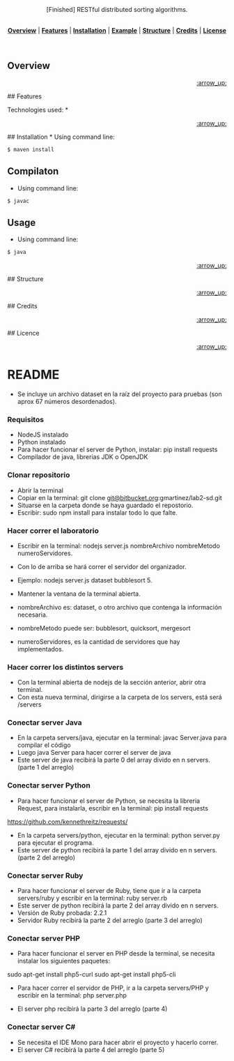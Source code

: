 <!-- In this section add logo or name of the proyect -->
<!-- <h1 align="center">dotfiles</h1> -->

<!-- In this section add a brief description of the proyect, add (WIP) if is a work in progress -->
<div align="center">[Finished] RESTful distributed sorting algorithms.</div>
<br />
<div align="center">
</div>

<!-- In this section add TOC for easy navegation -->
<p align="center">
<b><a href="#overview">Overview</a></b>
|
<b><a href="#features">Features</a></b>
|
<b><a href="#installation">Installation</a></b>
|
<b><a href="#example">Example</a></b>
|
<b><a href="#structure">Structure</a></b>
|
<b><a href="#credits">Credits</a></b>
|
<b><a href="#license">License</a></b>
</p>

<br>

## Overview

<p align="right"><a href="#top">:arrow_up:</a></p>
## Features

Technologies used:
*

<p align="right"><a href="#top">:arrow_up:</a></p>
## Installation
* Using command line:

```sh
$ maven install
```

## Compilaton
* Using command line:

```sh
$ javac
```


## Usage
* Using command line:

```sh
$ java 
```



<p align="right"><a href="#top">:arrow_up:</a></p>
## Structure

<p align="right"><a href="#top">:arrow_up:</a></p>
## Credits

<p align="right"><a href="#top">:arrow_up:</a></p>
## Licence

<p align="right"><a href="#top">:arrow_up:</a></p>



# README #

* Se incluye un archivo dataset en la raíz del proyecto para pruebas (son aprox 67 números desordenados).

### Requisitos ###

* NodeJS instalado
* Python instalado
* Para hacer funcionar el server de Python, instalar:
pip install requests
* Compilador de java, librerias JDK o OpenJDK

### Clonar repositorio ###

* Abrir la terminal
* Copiar en la terminal: git clone git@bitbucket.org:gmartinez/lab2-sd.git
* Situarse en la carpeta donde se haya guardado el repostorio.
* Escribir: sudo npm install para instalar todo lo que falte.

### Hacer correr el laboratorio ###

* Escribir en la terminal: nodejs server.js nombreArchivo nombreMetodo numeroServidores.
* Con lo de arriba se hará correr el servidor del organizador.
* Ejemplo: nodejs server.js dataset bubblesort 5.
* Mantener la ventana de la terminal abierta.

* nombreArchivo es: dataset, o otro archivo que contenga la información necesaria.
* nombreMetodo puede ser: bubblesort, quicksort, mergesort
* numeroServidores, es la cantidad de servidores que hay implementados.

### Hacer correr los distintos servers ###

* Con la terminal abierta de nodejs de la sección anterior, abrir otra terminal.
* Con esta nueva terminal, dirigirse a la carpeta de los servers, está será /servers

### Conectar server Java ###

* En la carpeta servers/java, ejecutar en la terminal: javac Server.java para compilar el código
* Luego java Server para hacer correr el server de java
* Este server de java recibirá la parte 0 del array divido en n servers. (parte 1 del arreglo)

### Conectar server Python ###

* Para hacer funcionar el server de Python, se necesita la libreria Request, 
para instalarla, escribir en la terminal:
pip install requests

https://github.com/kennethreitz/requests/

* En la carpeta servers/python, ejecutar en la terminal: python server.py para ejecutar el programa.
* Este server de python recibirá la parte 1 del array divido en n servers. (parte 2 del arreglo)

### Conectar server Ruby ###

* Para hacer funcionar el server de Ruby, tiene que ir a la carpeta servers/ruby y escribir en la terminal: ruby server.rb
* Este server de python recibirá la parte 2 del array divido en n servers.
* Versión de Ruby probada: 2.2.1
* Servidor Ruby recibirá la parte 2 del arreglo (parte 3 del arreglo)


### Conectar server PHP ###

* Para hacer funcionar el server en PHP desde la terminal, se necesita instalar los siguientes paquetes:

sudo apt-get install php5-curl
sudo apt-get install php5-cli

* Para hacer correr el servidor de PHP, ir a la carpeta servers/PHP y escribir en la terminal: php server.php

* El server php recibirá la parte 3 del arreglo (parte 4)

### Conectar server C# ###

* Se necesita el IDE Mono para hacer abrir el proyecto y hacerlo correr.
* El server C# recibirá la parte 4 del arreglo (parte 5)
